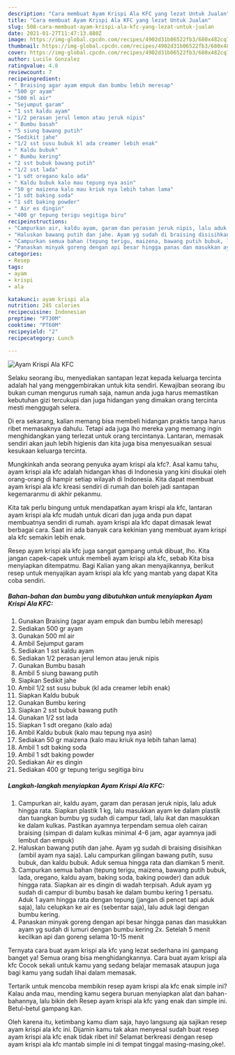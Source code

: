 ```yaml
---
description: "Cara membuat Ayam Krispi Ala KFC yang lezat Untuk Jualan"
title: "Cara membuat Ayam Krispi Ala KFC yang lezat Untuk Jualan"
slug: 508-cara-membuat-ayam-krispi-ala-kfc-yang-lezat-untuk-jualan
date: 2021-01-27T11:47:13.880Z
image: https://img-global.cpcdn.com/recipes/4902d31b06522fb3/680x482cq70/ayam-krispi-ala-kfc-foto-resep-utama.jpg
thumbnail: https://img-global.cpcdn.com/recipes/4902d31b06522fb3/680x482cq70/ayam-krispi-ala-kfc-foto-resep-utama.jpg
cover: https://img-global.cpcdn.com/recipes/4902d31b06522fb3/680x482cq70/ayam-krispi-ala-kfc-foto-resep-utama.jpg
author: Lucile Gonzalez
ratingvalue: 4.8
reviewcount: 7
recipeingredient:
- " Braising agar ayam empuk dan bumbu lebih meresap"
- "500 gr ayam"
- "500 ml air"
- "Sejumput garam"
- "1 sst kaldu ayam"
- "1/2 perasan jerul lemon atau jeruk nipis"
- " Bumbu basah"
- "5 siung bawang putih"
- "Sedikit jahe"
- "1/2 sst susu bubuk kl ada creamer lebih enak"
- " Kaldu bubuk"
- " Bumbu kering"
- "2 sst bubuk bawang putih"
- "1/2 sst lada"
- "1 sdt oregano kalo ada"
- " Kaldu bubuk kalo mau tepung nya asin"
- "50 gr maizena kalo mau kriuk nya lebih tahan lama"
- "1 sdt baking soda"
- "1 sdt baking powder"
- " Air es dingin"
- "400 gr tepung terigu segitiga biru"
recipeinstructions:
- "Campurkan air, kaldu ayam, garam dan perasan jeruk nipis, lalu aduk hingga rata. Siapkan plastik 1 kg, lalu masukkan ayam ke dalam plastik dan tuangkan bumbu yg sudah di campur tadi, lalu ikat dan masukkan ke dalam kulkas. Pastikan ayamnya terpendam semua oleh cairan braising (simpan di dalam kulkas minimal 4-6 jam, agar ayamnya jadi lembut dan empuk)"
- "Haluskan bawang putih dan jahe. Ayam yg sudah di braising disisihkan (ambil ayam nya saja). Lalu campurkan gilingan bawang putih, susu bubuk, dan kaldu bubuk. Aduk semua hingga rata dan diamkan 5 menit."
- "Campurkan semua bahan (tepung terigu, maizena, bawang putih bubuk, lada, oregano, kaldu ayam, baking soda, baking powder) dan aduk hingga rata. Siapkan air es dingin di wadah terpisah. Aduk ayam yg sudah di campur di bumbu basah ke dalam bumbu kering 1 persatu. Aduk 1 ayam hingga rata dengan tepung (jangan di pencet tapi aduk saja), lalu celupkan ke air es (sebentar saja), lalu aduk lagi dengan bumbu kering."
- "Panaskan minyak goreng dengan api besar hingga panas dan masukkan ayam yg sudah di lumuri dengan bumbu kering 2x. Setelah 5 menit kecilkan api dan goreng selama 10-15 menit"
categories:
- Resep
tags:
- ayam
- krispi
- ala

katakunci: ayam krispi ala 
nutrition: 245 calories
recipecuisine: Indonesian
preptime: "PT30M"
cooktime: "PT60M"
recipeyield: "2"
recipecategory: Lunch

---
```



![Ayam Krispi Ala KFC](https://img-global.cpcdn.com/recipes/4902d31b06522fb3/680x482cq70/ayam-krispi-ala-kfc-foto-resep-utama.jpg)

Selaku seorang ibu, menyediakan santapan lezat kepada keluarga tercinta adalah hal yang menggembirakan untuk kita sendiri. Kewajiban seorang ibu bukan cuman mengurus rumah saja, namun anda juga harus memastikan kebutuhan gizi tercukupi dan juga hidangan yang dimakan orang tercinta mesti menggugah selera.

Di era  sekarang, kalian memang bisa membeli hidangan praktis tanpa harus ribet memasaknya dahulu. Tetapi ada juga lho mereka yang memang ingin menghidangkan yang terlezat untuk orang tercintanya. Lantaran, memasak sendiri akan jauh lebih higienis dan kita juga bisa menyesuaikan sesuai kesukaan keluarga tercinta. 



Mungkinkah anda seorang penyuka ayam krispi ala kfc?. Asal kamu tahu, ayam krispi ala kfc adalah hidangan khas di Indonesia yang kini disukai oleh orang-orang di hampir setiap wilayah di Indonesia. Kita dapat membuat ayam krispi ala kfc kreasi sendiri di rumah dan boleh jadi santapan kegemaranmu di akhir pekanmu.

Kita tak perlu bingung untuk mendapatkan ayam krispi ala kfc, lantaran ayam krispi ala kfc mudah untuk dicari dan juga anda pun dapat membuatnya sendiri di rumah. ayam krispi ala kfc dapat dimasak lewat berbagai cara. Saat ini ada banyak cara kekinian yang membuat ayam krispi ala kfc semakin lebih enak.

Resep ayam krispi ala kfc juga sangat gampang untuk dibuat, lho. Kita jangan capek-capek untuk membeli ayam krispi ala kfc, sebab Kita bisa menyiapkan ditempatmu. Bagi Kalian yang akan menyajikannya, berikut resep untuk menyajikan ayam krispi ala kfc yang mantab yang dapat Kita coba sendiri.

<!--inarticleads1-->

##### Bahan-bahan dan bumbu yang dibutuhkan untuk menyiapkan Ayam Krispi Ala KFC:

1. Gunakan  Braising (agar ayam empuk dan bumbu lebih meresap)
1. Sediakan 500 gr ayam
1. Gunakan 500 ml air
1. Ambil Sejumput garam
1. Sediakan 1 sst kaldu ayam
1. Sediakan 1/2 perasan jerul lemon atau jeruk nipis
1. Gunakan  Bumbu basah
1. Ambil 5 siung bawang putih
1. Siapkan Sedikit jahe
1. Ambil 1/2 sst susu bubuk (kl ada creamer lebih enak)
1. Siapkan  Kaldu bubuk
1. Gunakan  Bumbu kering
1. Siapkan 2 sst bubuk bawang putih
1. Gunakan 1/2 sst lada
1. Siapkan 1 sdt oregano (kalo ada)
1. Ambil  Kaldu bubuk (kalo mau tepung nya asin)
1. Sediakan 50 gr maizena (kalo mau kriuk nya lebih tahan lama)
1. Ambil 1 sdt baking soda
1. Ambil 1 sdt baking powder
1. Sediakan  Air es dingin
1. Sediakan 400 gr tepung terigu segitiga biru




<!--inarticleads2-->

##### Langkah-langkah menyiapkan Ayam Krispi Ala KFC:

1. Campurkan air, kaldu ayam, garam dan perasan jeruk nipis, lalu aduk hingga rata. Siapkan plastik 1 kg, lalu masukkan ayam ke dalam plastik dan tuangkan bumbu yg sudah di campur tadi, lalu ikat dan masukkan ke dalam kulkas. Pastikan ayamnya terpendam semua oleh cairan braising (simpan di dalam kulkas minimal 4-6 jam, agar ayamnya jadi lembut dan empuk)
1. Haluskan bawang putih dan jahe. Ayam yg sudah di braising disisihkan (ambil ayam nya saja). Lalu campurkan gilingan bawang putih, susu bubuk, dan kaldu bubuk. Aduk semua hingga rata dan diamkan 5 menit.
1. Campurkan semua bahan (tepung terigu, maizena, bawang putih bubuk, lada, oregano, kaldu ayam, baking soda, baking powder) dan aduk hingga rata. Siapkan air es dingin di wadah terpisah. Aduk ayam yg sudah di campur di bumbu basah ke dalam bumbu kering 1 persatu. Aduk 1 ayam hingga rata dengan tepung (jangan di pencet tapi aduk saja), lalu celupkan ke air es (sebentar saja), lalu aduk lagi dengan bumbu kering.
1. Panaskan minyak goreng dengan api besar hingga panas dan masukkan ayam yg sudah di lumuri dengan bumbu kering 2x. Setelah 5 menit kecilkan api dan goreng selama 10-15 menit




Ternyata cara buat ayam krispi ala kfc yang lezat sederhana ini gampang banget ya! Semua orang bisa menghidangkannya. Cara buat ayam krispi ala kfc Cocok sekali untuk kamu yang sedang belajar memasak ataupun juga bagi kamu yang sudah lihai dalam memasak.

Tertarik untuk mencoba membikin resep ayam krispi ala kfc enak simple ini? Kalau anda mau, mending kamu segera buruan menyiapkan alat dan bahan-bahannya, lalu bikin deh Resep ayam krispi ala kfc yang enak dan simple ini. Betul-betul gampang kan. 

Oleh karena itu, ketimbang kamu diam saja, hayo langsung aja sajikan resep ayam krispi ala kfc ini. Dijamin kamu tak akan menyesal sudah buat resep ayam krispi ala kfc enak tidak ribet ini! Selamat berkreasi dengan resep ayam krispi ala kfc mantab simple ini di tempat tinggal masing-masing,oke!.


